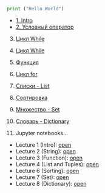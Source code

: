 ```python
print ("Hello World")
```

* [1. Intro](https://github.com/doroteo7/HSE-Python-1/blob/master/1.md)
* [2. Условный оператор](https://github.com/doroteo7/HSE-Python-1/blob/master/2.md)
3. [Цикл While](https://github.com/doroteo7/HSE-Python-1/blob/master/3.md)
4. [Цикл While](https://github.com/doroteo7/HSE-Python-1/blob/master/4.md)
5. [Функция](https://github.com/doroteo7/HSE-Python-1/blob/master/5.md)
6. [Цикл for](https://github.com/doroteo7/HSE-Python-1/blob/master/6.md)
7. [Списки - List](https://github.com/doroteo7/HSE-Python-1/blob/master/7.md)
8. [Сортировка](https://github.com/doroteo7/HSE-Python-1/blob/master/8.md)
9. [Множество - Set](https://github.com/doroteo7/HSE-Python-1/blob/master/9.md)
10. [Словарь - Dictionary](https://github.com/doroteo7/HSE-Python-1/blob/master/10.md)





2. Jupyter notebooks...
* Lecture 1 (Intro): [open](https://nbviewer.jupyter.org/github/doroteo7/HSE-Python-1/blob/master/Lecture_1_intro.ipynb)
* Lecture 2 (String): [open](https://nbviewer.jupyter.org/github/doroteo7/HSE-Python-1/blob/master/Lecture_2_string.ipynb)
* Lecture 3 (Function): [open](https://nbviewer.jupyter.org/github/doroteo7/HSE-Python-1/blob/master/Lecture_3_functions.ipynb)
* Lecture 4 (List and Tuples): [open](https://nbviewer.jupyter.org/github/doroteo7/HSE-Python-1/blob/master/Lecture_4_list_tuple.ipynb)
* Lecture 6 (Sorting): [open](https://nbviewer.jupyter.org/github/doroteo7/HSE-Python-1/blob/master/Lecture_6_sorting.ipynb)
* Lecture 7 (Set): [open](https://nbviewer.jupyter.org/github/doroteo7/HSE-Python-1/blob/master/Lecture_7_set.ipynb)
* Lecture 8 (Dictionary): [open](https://nbviewer.jupyter.org/github/doroteo7/HSE-Python-1/blob/master/Lecture_8_dictionary.ipynb)



